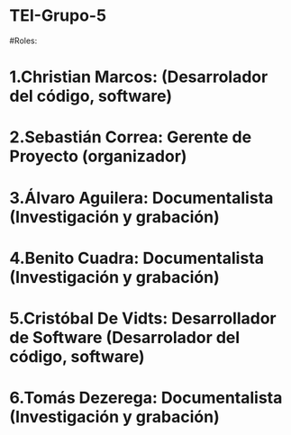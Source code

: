 # TEI-Grupo-5

#Roles:
#  1.Christian Marcos: (Desarrolador del código, software)
#  2.Sebastián Correa: Gerente de Proyecto (organizador)
#  3.Álvaro Aguilera: Documentalista (Investigación y grabación)
#  4.Benito Cuadra: Documentalista (Investigación y grabación)
#  5.Cristóbal De Vidts: Desarrollador de Software (Desarrolador del código, software)
#  6.Tomás Dezerega: Documentalista (Investigación y grabación)
